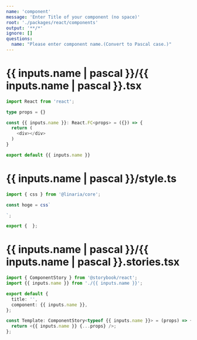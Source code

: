 ```yaml
---
name: 'component'
message: 'Enter Title of your component (no space)'
root: './packages/react/components'
output: '**/*'
ignore: []
questions:
  name: "Please enter component name.(Convert to Pascal case.)"
---
```


# {{ inputs.name | pascal }}/{{ inputs.name | pascal }}.tsx
```typescript
import React from 'react';

type props = {}

const {{ inputs.name }}: React.FC<props> = ({}) => {
  return (
    <div></div>
  )
}

export default {{ inputs.name }}
```
# {{ inputs.name | pascal }}/style.ts
```typescript
import { css } from '@linaria/core';

const hoge = css`

`;

export {  };
```
# {{ inputs.name | pascal }}/{{ inputs.name | pascal }}.stories.tsx
```typescript
import { ComponentStory } from '@storybook/react';
import {{ inputs.name }} from './{{ inputs.name }}';

export default {
  title: '',
  component: {{ inputs.name }},
};

const Template: ComponentStory<typeof {{ inputs.name }}> = (props) => {
  return <{{ inputs.name }} {...props} />;
};
```
